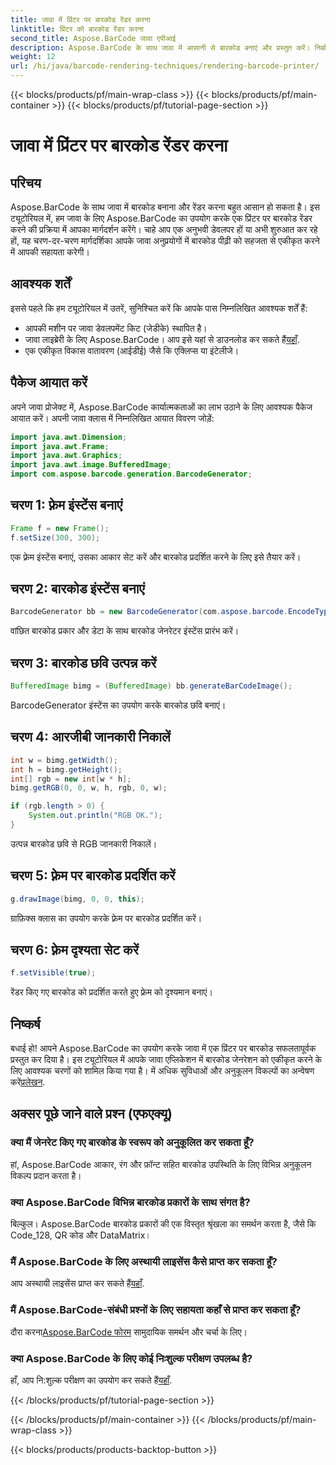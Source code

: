 ```yaml
---
title: जावा में प्रिंटर पर बारकोड रेंडर करना
linktitle: प्रिंटर को बारकोड रेंडर करना
second_title: Aspose.BarCode जावा एपीआई
description: Aspose.BarCode के साथ जावा में आसानी से बारकोड बनाएं और प्रस्तुत करें। निर्बाध एकीकरण के लिए हमारी चरण-दर-चरण मार्गदर्शिका का पालन करें।
weight: 12
url: /hi/java/barcode-rendering-techniques/rendering-barcode-printer/
---
```


{{< blocks/products/pf/main-wrap-class >}}
{{< blocks/products/pf/main-container >}}
{{< blocks/products/pf/tutorial-page-section >}}

# जावा में प्रिंटर पर बारकोड रेंडर करना


## परिचय

Aspose.BarCode के साथ जावा में बारकोड बनाना और रेंडर करना बहुत आसान हो सकता है। इस ट्यूटोरियल में, हम जावा के लिए Aspose.BarCode का उपयोग करके एक प्रिंटर पर बारकोड रेंडर करने की प्रक्रिया में आपका मार्गदर्शन करेंगे। चाहे आप एक अनुभवी डेवलपर हों या अभी शुरुआत कर रहे हों, यह चरण-दर-चरण मार्गदर्शिका आपके जावा अनुप्रयोगों में बारकोड पीढ़ी को सहजता से एकीकृत करने में आपकी सहायता करेगी।

## आवश्यक शर्तें

इससे पहले कि हम ट्यूटोरियल में उतरें, सुनिश्चित करें कि आपके पास निम्नलिखित आवश्यक शर्तें हैं:

- आपकी मशीन पर जावा डेवलपमेंट किट (जेडीके) स्थापित है।
-  जावा लाइब्रेरी के लिए Aspose.BarCode। आप इसे यहां से डाउनलोड कर सकते हैं[यहाँ](https://releases.aspose.com/barcode/java/).
- एक एकीकृत विकास वातावरण (आईडीई) जैसे कि एक्लिप्स या इंटेलीजे।

## पैकेज आयात करें

अपने जावा प्रोजेक्ट में, Aspose.BarCode कार्यात्मकताओं का लाभ उठाने के लिए आवश्यक पैकेज आयात करें। अपनी जावा क्लास में निम्नलिखित आयात विवरण जोड़ें:

```java
import java.awt.Dimension;
import java.awt.Frame;
import java.awt.Graphics;
import java.awt.image.BufferedImage;
import com.aspose.barcode.generation.BarcodeGenerator;
```

## चरण 1: फ़्रेम इंस्टेंस बनाएं

```java
Frame f = new Frame();
f.setSize(300, 300);
```

एक फ़्रेम इंस्टेंस बनाएं, उसका आकार सेट करें और बारकोड प्रदर्शित करने के लिए इसे तैयार करें।

## चरण 2: बारकोड इंस्टेंस बनाएं

```java
BarcodeGenerator bb = new BarcodeGenerator(com.aspose.barcode.EncodeTypes.CODE_128, "1234567");
```

वांछित बारकोड प्रकार और डेटा के साथ बारकोड जेनरेटर इंस्टेंस प्रारंभ करें।

## चरण 3: बारकोड छवि उत्पन्न करें

```java
BufferedImage bimg = (BufferedImage) bb.generateBarCodeImage();
```

BarcodeGenerator इंस्टेंस का उपयोग करके बारकोड छवि बनाएं।

## चरण 4: आरजीबी जानकारी निकालें

```java
int w = bimg.getWidth();
int h = bimg.getHeight();
int[] rgb = new int[w * h];
bimg.getRGB(0, 0, w, h, rgb, 0, w);

if (rgb.length > 0) {
    System.out.println("RGB OK.");
}
```

उत्पन्न बारकोड छवि से RGB जानकारी निकालें।

## चरण 5: फ़्रेम पर बारकोड प्रदर्शित करें

```java
g.drawImage(bimg, 0, 0, this);
```

ग्राफ़िक्स क्लास का उपयोग करके फ़्रेम पर बारकोड प्रदर्शित करें।

## चरण 6: फ़्रेम दृश्यता सेट करें

```java
f.setVisible(true);
```

रेंडर किए गए बारकोड को प्रदर्शित करते हुए फ़्रेम को दृश्यमान बनाएं।

## निष्कर्ष

 बधाई हो! आपने Aspose.BarCode का उपयोग करके जावा में एक प्रिंटर पर बारकोड सफलतापूर्वक प्रस्तुत कर दिया है। इस ट्यूटोरियल में आपके जावा एप्लिकेशन में बारकोड जेनरेशन को एकीकृत करने के लिए आवश्यक चरणों को शामिल किया गया है। में अधिक सुविधाओं और अनुकूलन विकल्पों का अन्वेषण करें[प्रलेखन](https://reference.aspose.com/barcode/java/).

## अक्सर पूछे जाने वाले प्रश्न (एफएक्यू)

### क्या मैं जेनरेट किए गए बारकोड के स्वरूप को अनुकूलित कर सकता हूँ?
हां, Aspose.BarCode आकार, रंग और फ़ॉन्ट सहित बारकोड उपस्थिति के लिए विभिन्न अनुकूलन विकल्प प्रदान करता है।

### क्या Aspose.BarCode विभिन्न बारकोड प्रकारों के साथ संगत है?
बिल्कुल। Aspose.BarCode बारकोड प्रकारों की एक विस्तृत श्रृंखला का समर्थन करता है, जैसे कि Code_128, QR कोड और DataMatrix।

### मैं Aspose.BarCode के लिए अस्थायी लाइसेंस कैसे प्राप्त कर सकता हूँ?
 आप अस्थायी लाइसेंस प्राप्त कर सकते हैं[यहाँ](https://purchase.aspose.com/temporary-license/).

### मैं Aspose.BarCode-संबंधी प्रश्नों के लिए सहायता कहाँ से प्राप्त कर सकता हूँ?
 दौरा करना[Aspose.BarCode फोरम](https://forum.aspose.com/c/barcode/13) सामुदायिक समर्थन और चर्चा के लिए।

### क्या Aspose.BarCode के लिए कोई निःशुल्क परीक्षण उपलब्ध है?
 हाँ, आप नि:शुल्क परीक्षण का उपयोग कर सकते हैं[यहाँ](https://releases.aspose.com/).


{{< /blocks/products/pf/tutorial-page-section >}}

{{< /blocks/products/pf/main-container >}}
{{< /blocks/products/pf/main-wrap-class >}}

{{< blocks/products/products-backtop-button >}}
